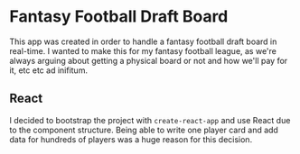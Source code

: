 # Fantasy Football Draft Board
This app was created in order to handle a fantasy football draft board in real-time. I wanted to make this for my fantasy football league, as we're always arguing about getting a physical board or not and how we'll pay for it, etc etc ad inifitum.

## React
I decided to bootstrap the project with `create-react-app` and use React due to the component structure. Being able to write one player card and add data for hundreds of players was a huge reason for this decision. 
